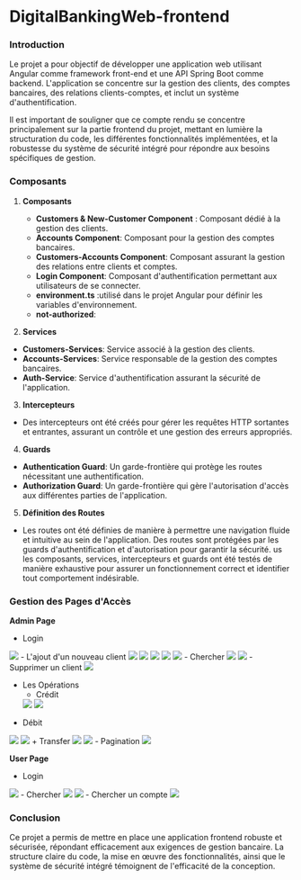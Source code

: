 # DigitalBankingWeb-frontend

### Introduction
Le projet a pour objectif de développer une application web utilisant Angular comme 
framework front-end et une API Spring Boot comme backend. L'application se concentre 
sur la gestion des clients, des comptes bancaires, des relations clients-comptes,
et inclut un système d'authentification.

Il est important de souligner que ce compte rendu se concentre principalement sur la partie frontend du projet, mettant en lumière la structuration du code, les différentes fonctionnalités implémentées, et la robustesse du système de sécurité intégré pour répondre aux besoins spécifiques de gestion.


### Composants

1. **Composants**
   - **Customers & New-Customer Component** : Composant dédié à la gestion des clients.
   - **Accounts Component**: Composant pour la gestion des comptes bancaires.
   - **Customers-Accounts Component**: Composant assurant la gestion des relations entre clients et comptes.
   - **Login Component**: Composant d'authentification permettant aux utilisateurs de se connecter.
   - **environment.ts** :utilisé dans le projet Angular pour définir les variables d'environnement.
   - **not-authorized**:

2. **Services**
  - **Customers-Services**: Service associé à la gestion des clients.
  - **Accounts-Services**: Service responsable de la gestion des comptes bancaires.
  - **Auth-Service**: Service d'authentification assurant la sécurité de l'application.

3. **Intercepteurs**
  - Des intercepteurs ont été créés pour gérer les requêtes HTTP sortantes et entrantes, assurant un contrôle et une gestion des erreurs appropriés.

4. **Guards**
  - **Authentication Guard**: Un garde-frontière qui protège les routes nécessitant une authentification.
  - **Authorization Guard**: Un garde-frontière qui gère l'autorisation d'accès aux différentes parties de l'application.

5. **Définition des Routes**
  - Les routes ont été définies de manière à permettre une navigation fluide et intuitive au sein de l'application. Des routes sont protégées par les guards d'authentification et d'autorisation pour garantir la sécurité.
us les composants, services, intercepteurs et guards ont été testés de manière exhaustive pour assurer un fonctionnement correct et identifier tout comportement indésirable.

### Gestion des Pages d'Accès
**Admin Page**

- Login
<img src="captures/login_admin.PNG">
- L'ajout d'un nouveau client
<img src="captures/new_cutomer_form_admin.png">
<img src="captures/new_customer_form_validate_champs_admin.PNG">
<img src="captures/new_customer_form_rempli_admin.PNG">
<img src="captures/new_customer_form_validate_champs_message_sucess_admin.PNG">
<img src="captures/new_customer_apres_ajout_admin.PNG">
- Chercher
  <img src="captures/search_customer_admin.PNG">
  <img src="captures/search_customer_admin_nom.PNG">
- Supprimer un client
  <img src="captures/delete_customer_admin.PNG">

- Les Opérations
  + Crédit
  <img src="captures/credit_operation_admin.PNG">
  <img src="captures/apres_credit_operation_admin.PNG">
 + Débit
  <img src="captures/debit_operation_admin.PNG">
  <img src="captures/apres_debit_operation_admin.PNG">
 + Transfer
    <img src="captures/transfer_operation_admin.PNG">
    <img src="captures/apres_tansfer_operation_admin.PNG">
- Pagination
  <img src="captures/pagination.PNG">

**User Page**

- Login
<img src="captures/login_user.PNG">
- Chercher
    <img src="captures/search_customer_user.PNG">
    <img src="captures/search_customer_user_by_nom.PNG">
- Chercher un compte
  <img src="captures/account_user.PNG">

### Conclusion
Ce projet a permis de mettre en place une application frontend robuste et sécurisée, répondant efficacement aux exigences de gestion bancaire. La structure claire du code, la mise en œuvre des fonctionnalités, ainsi que le système de sécurité intégré témoignent de l'efficacité de la conception.
